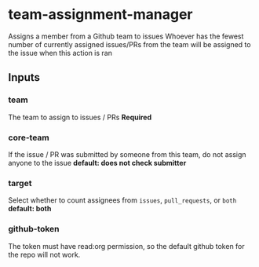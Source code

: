 # team-assignment-manager
Assigns a member from a Github team to issues
Whoever has the fewest number of currently assigned issues/PRs from the team will be assigned to the issue when this action is ran

## Inputs

### team
The team to assign to issues / PRs
**Required**

### core-team
If the issue / PR was submitted by someone from this team, do not assign anyone to the issue
**default: does not check submitter**

### target
Select whether to count assignees from `issues`, `pull_requests`, or `both`
**default: both**

### github-token
The token must have read:org permission, so the default github token for the repo will not work.